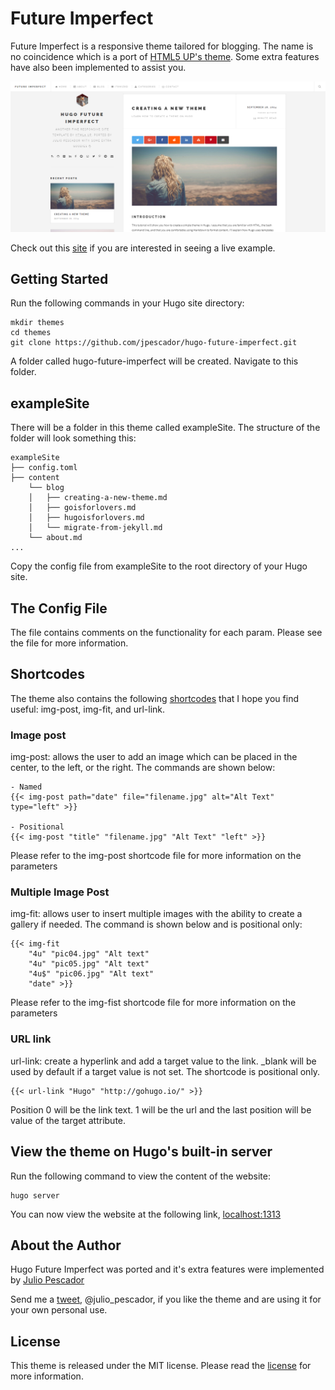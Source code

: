 # Future Imperfect

Future Imperfect is a responsive theme tailored for blogging. The name is no coincidence which is a port of [HTML5 UP's theme](http://html5up.net/future-imperfect). Some extra features have also been implemented to assist you.

![Future Imperfect Screenshot](https://raw.githubusercontent.com/jpescador/hugo-future-imperfect/master/images/screenshot.png)

Check out this [site](https://jpescador.com) if you are interested in seeing a live example.

## Getting Started

Run the following commands in your Hugo site directory:

    mkdir themes
    cd themes
    git clone https://github.com/jpescador/hugo-future-imperfect.git

A folder called hugo-future-imperfect will be created. Navigate to this folder.

## exampleSite

There will be a folder in this theme called exampleSite. The structure of the folder will look something this:

    exampleSite
    ├── config.toml
    ├── content
        └── blog
        │   ├── creating-a-new-theme.md
        │   ├── goisforlovers.md
        │   ├── hugoisforlovers.md
        │   └── migrate-from-jekyll.md
        └── about.md
    ...

Copy the config file from exampleSite to the root directory of your Hugo site.

## The Config File

The file contains comments on the functionality for each param. Please see the file for more information.

## Shortcodes
The theme also contains the following [shortcodes](https://gohugo.io/extras/shortcodes/) that I hope you find useful: img-post, img-fit, and url-link.  

### Image post
img-post: allows the user to add an image which can be placed in the center, to the left, or the right. The commands are shown below:

    - Named
    {{< img-post path="date" file="filename.jpg" alt="Alt Text" type="left" >}}

    - Positional
    {{< img-post "title" "filename.jpg" "Alt Text" "left" >}}

Please refer to the img-post shortcode file for more information on the parameters

### Multiple Image Post
img-fit: allows user to insert multiple images with the ability to create a gallery if needed. The command is shown below and is positional only:

    {{< img-fit
        "4u" "pic04.jpg" "Alt text"
        "4u" "pic05.jpg" "Alt text"
        "4u$" "pic06.jpg" "Alt text"
        "date" >}}

Please refer to the img-fist shortcode file for more information on the parameters


### URL link
url-link: create a hyperlink and add a target value to the link. _blank will be used by default if a target value is not set. The shortcode is positional only.

    {{< url-link "Hugo" "http://gohugo.io/" >}}

Position 0 will be the link text. 1 will be the url and the last position will be value of the target attribute.

## View the theme on Hugo's built-in server

Run the following command to view the content of the website:

    hugo server

You can now view the website at the following link, [localhost:1313](http://localhost:1313)

## About the Author

Hugo Future Imperfect was ported and it's extra features were implemented by [Julio Pescador](https://jpescador.com)

Send me a [tweet](https://twitter.com/julio_pescador), @julio_pescador, if you like the theme and are using it for your own personal use.

## License

This theme is released under the MIT license. Please read the [license](https://github.com/jpescador/hugo-future-imperfect/blob/master/LICENSE.md) for more information.
